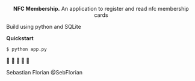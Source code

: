 <p align="center">
  <strong>NFC Membership.</strong> An application to register and read nfc membership cards
</p>

Build using python and SQLite

**Quickstart**

```sh
$ python app.py
```

:tada: :tada: :tada: :tada: :tada:

Sebastian Florian @SebFlorian